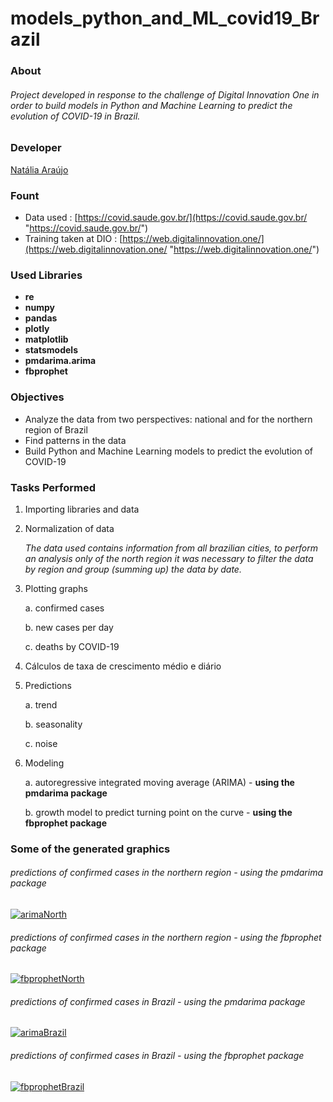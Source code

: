 # models_python_and_ML_covid19_Brazil

### About

###### Project developed in response to the challenge of Digital Innovation One in order to build models in Python and Machine Learning to predict the evolution of COVID-19 in Brazil.

### Developer

[Natália Araújo](https://www.linkedin.com/in/nat%C3%A1lia-freitas-ara%C3%BAjo-25a00b140/ "Natália Araújo")

### Fount

- Data used : [https://covid.saude.gov.br/](https://covid.saude.gov.br/ "https://covid.saude.gov.br/")
- Training taken at DIO : [https://web.digitalinnovation.one/](https://web.digitalinnovation.one/ "https://web.digitalinnovation.one/")

### Used Libraries

- **re**
- **numpy**
- **pandas**
- **plotly**
- **matplotlib**
- **statsmodels**
- **pmdarima.arima**
- **fbprophet**

### Objectives

- Analyze the data from two perspectives: national and for the northern region of Brazil
- Find patterns in the data
- Build Python and Machine Learning models to predict the evolution of COVID-19

### Tasks Performed

1. Importing libraries and data

2. Normalization of data

	*The data used contains information from all brazilian cities, to perform an analysis only of the north region it was necessary to filter the data by region and group (summing up) the data by date.*
	
3. Plotting graphs

	a. confirmed cases
	
	b. new cases per day
	
	c. deaths by COVID-19
	
4. Cálculos de taxa de crescimento médio e diário

5. Predictions

	a. trend
	
	b. seasonality
	
	c. noise
	
6. Modeling

	a. autoregressive integrated moving average (ARIMA) - **using the pmdarima package**
	
	b. growth model to predict turning point on the curve - **using the fbprophet package**

### Some of the generated graphics

###### predictions of confirmed cases in the northern region - using the pmdarima package
[![arimaNorth](https://i.imgur.com/5Y1pzK7.png "arimaNorth")](https://i.imgur.com/5Y1pzK7.png "arimaNorth")

###### predictions of confirmed cases in the northern region - using the fbprophet package
[![fbprophetNorth](https://i.imgur.com/KTjwfQi.png "fbprophetNorth")](https://i.imgur.com/KTjwfQi.png "fbprophetNorth")

###### predictions of confirmed cases in Brazil - using the pmdarima package
[![arimaBrazil](https://i.imgur.com/KPAmDul.png "arimaBrazil")](https://i.imgur.com/KPAmDul.png "arimaBrazil")

###### predictions of confirmed cases in Brazil - using the fbprophet package
[![fbprophetBrazil](https://i.imgur.com/Uy2TcfY.png "fbprophetBrazil")](https://i.imgur.com/Uy2TcfY.png "fbprophetBrazil")

